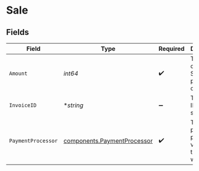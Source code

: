 # Sale


## Fields

| Field                                                                      | Type                                                                       | Required                                                                   | Description                                                                |
| -------------------------------------------------------------------------- | -------------------------------------------------------------------------- | -------------------------------------------------------------------------- | -------------------------------------------------------------------------- |
| `Amount`                                                                   | *int64*                                                                    | :heavy_check_mark:                                                         | The amount of the sale. Should be passed in cents.                         |
| `InvoiceID`                                                                | **string*                                                                  | :heavy_minus_sign:                                                         | The invoice ID of the sale.                                                |
| `PaymentProcessor`                                                         | [components.PaymentProcessor](../../models/components/paymentprocessor.md) | :heavy_check_mark:                                                         | The payment processor via which the sale was made.                         |